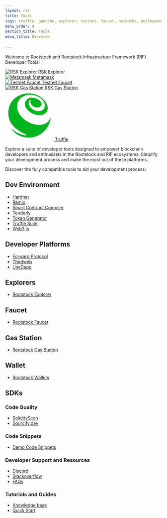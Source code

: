 ```yaml
---
layout: rsk
title: Tools
tags: truffle, ganache, explorer, testnet, faucet, networks, deployment, gas-station, tools, rsk, ethereum, smart-contracts, install, get-started, how-to, wallets
menu_order: 9
section_title: Tools
menu_title: Overview

---
```

Welcome to Rootstock and Rootstock Infrastructure Framework (RIF) Developer Tools!


<div id="stats-carousel" class="owl-carousel owl-theme">
    <div class="item">
        <a href="https://explorer.rsk.co" target="blank">
        <img src="/assets/img/developer/explorer/explorer1.png" alt="RSK Explorer">
        <a class="company-name" href="https://explorer.rsk.co" target="blank">RSK Explorer</a>
    </a>
    </div>
    <div class="item">
        <a href="https://metamask.io" target="blank">
        <img src="/assets/img/metamask/metamask.png" alt="Metamask">
        <a class="company-name" href="https://metamask.io" target="blank">Metamask</a>
    </a>
    </div>
    <div class="item">
        <a href="https://faucet.testnet.rsk.co" target="blank">
        <img src="/assets/img/faucet/faucet1.png" alt="Testnet Faucet">
        <a class="company-name" href="https://faucet.testnet.rsk.co" target="blank">Testnet Faucet</a>
    </a>
    </div>
    <div class="item">
        <a href="https://rskgasstation.info" target="blank">
        <img src="/assets/img/gas-station/gas-station1.png" alt="RSK Gas Station">
        <a class="company-name" href="https://rskgasstation.info" target="blank">RSK Gas Station</a>
    </a>
    </div>
    <div class="item">
        <a href="/tools/truffle">
        <img src="/assets/img/home/6-Truffle.png" alt="Truffle" style="margin: 10px;">
        <a class="company-name" href="/tools/truffle">Truffle</a>
    </a>
    </div>
</div>


Explore a suite of developer tools designed to empower blockchain developers and enthusiasts in the Rootstock and RIF ecosystems. Simplify your development process and make the most out of these platforms. 

Discover the fully compatible tools to aid your development process:

## Dev Environment
- [Hardhat](https://dev.rootstock.io/kb/hardhat-setup-on-rsk/)
- [Remix](https://dev.rootstock.io/kb/remix-and-metamask-with-rsk-testnet/)
- [Smart Contract Compiler](https://dev.rootstock.io/kb/compile-smart-contracts-go/)
- [Tenderly](https://dev.rootstock.io/kb/build-with-tenderly/)
- [Token Generator](https://dev.rootstock.io/kb/create-a-token//)
- [Truffle Suite](https://dev.rootstock.io/kb/configure-truffle-to-rsk/)
- [Web3.js](https://dev.rootstock.io/kb/frontend-web3-local/)

## Developer Platforms
- [Forward Protocol](https://forwardprotocol.io/)
- [Thirdweb](https://thirdweb.com/)
- [UseDapp](https://usedapp.io/)

## Explorers
- [Rootstock Explorer](https://dev.rootstock.io/tools/explorer/)

## Faucet
- [Rootstock Faucet](https://dev.rootstock.io/tools/faucet/)

## Gas Station
- [Rootstock Gas Station](https://dev.rootstock.io/develop/apps/tools/gas-station/)

## Wallet
- [Rootstock Wallets](https://dev.rootstock.io/develop/wallet/use/)

## SDKs

### Code Quality
- [SolidityScan](https://solidityscan.com/)
- [Sourcify.dev](https://sourcify.dev)

### Code Snippets
- [Demo Code Snippets](https://github.com/rsksmart/demo-code-snippet)

### Developer Support and Resources
- [Discord](https://dev.rootstock.io/discord/)
- [Stackoverflow](https://stackoverflow.com/questions/tagged/rsk)
- [FAQs](https://dev.rootstock.io/kb/faqs/)

### Tutorials and Guides
- [Knowledge base](https://dev.rootstock.io/kb/)
- [Quick Start](https://dev.rootstock.io/guides/quickstart/)
